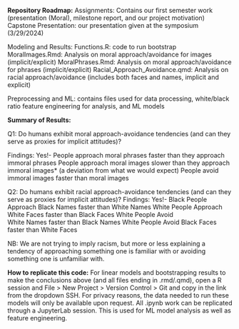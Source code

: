 **Repository Roadmap:**
Assignments: Contains our first semester work (presentation (Moral), milestone report, and our project motivation)
Capstone Presentation: our presentation given at the symposium (3/29/2024)

Modeling and Results:
Functions.R: code to run bootstrap
MoralImages.Rmd: Analysis on moral approach/avoidance for images (implicit/explicit)
MoralPhrases.Rmd: Analysis on moral approach/avoidance for phrases (implicit/explicit)
Racial_Approach_Avoidance.qmd: Analysis on racial approach/avoidance (includes both faces and names, implicit and explicit)

Preprocessing and ML: contains files used for data processing, white/black ratio feature engineering for analysis, and ML models

**Summary of Results:**

Q1: Do humans exhibit moral approach-avoidance tendencies (and can they serve as proxies for implicit attitudes)?

Findings:
Yes!-
People approach moral phrases faster than they approach immoral phrases​
People approach moral images slower than they approach immoral images* (a deviation from what we would expect)
People avoid immoral images faster than moral images

Q2: Do humans exhibit racial approach-avoidance tendencies (and can they serve as proxies for implicit attitudes)?
Findings:
Yes!-
Black People Approach Black Names faster than White Names​
White People Approach White Faces faster than Black Faces​
White People Avoid White Names faster than Black Names​​
White People Avoid Black Faces faster than White Faces

NB: We are not trying to imply racism, but more or less explaining a tendency of approaching something one is familiar with or avoiding something one is unfamiliar with. 

**How to replicate this code:**
For linear models and bootstrapping results to make the conclusions above (and all files ending in .rmd/.qmd), open a R session and File > New Project > Version Control > Git and copy in the link from the dropdown SSH.
For privacy reasons, the data needed to run these models will only be available upon request.
All .ipynb work can be replicated through a JupyterLab session. This is used for ML model analysis as well as feature engineering.
